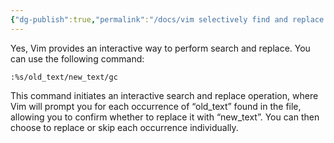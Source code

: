 ```yaml
---
{"dg-publish":true,"permalink":"/docs/vim selectively find and replace text/","title":"vim selectively find and replace text"}
---
```


Yes, Vim provides an interactive way to perform search and replace. You can use the following command:

```
:%s/old_text/new_text/gc
```

This command initiates an interactive search and replace operation, where Vim will prompt you for each occurrence of “old_text” found in the file, allowing you to confirm whether to replace it with “new_text”. You can then choose to replace or skip each occurrence individually.
